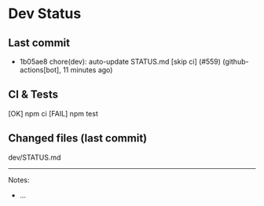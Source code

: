 # Dev Status

## Last commit
- 1b05ae8 chore(dev): auto-update STATUS.md [skip ci] (#559) (github-actions[bot], 11 minutes ago)
## CI & Tests
[OK] npm ci
[FAIL] npm test

## Changed files (last commit)
dev/STATUS.md

---
Notes:
- ...

